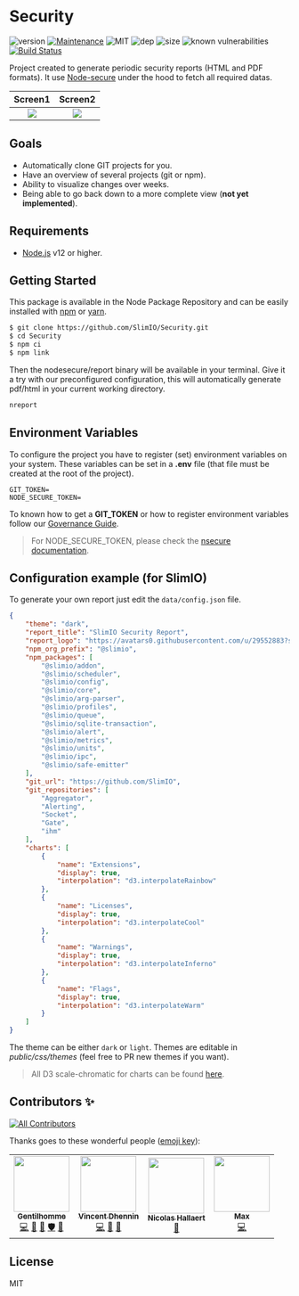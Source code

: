 # Security
![version](https://img.shields.io/badge/dynamic/json.svg?url=https://raw.githubusercontent.com/SlimIO/security/master/package.json&query=$.version&label=Version)
[![Maintenance](https://img.shields.io/badge/Maintained%3F-yes-green.svg)](https://github.com/SlimIO/security/commit-activity)
![MIT](https://img.shields.io/github/license/mashape/apistatus.svg)
![dep](https://img.shields.io/david/SlimIO/security)
![size](https://img.shields.io/github/languages/code-size/SlimIO/Security)
![known vulnerabilities](https://img.shields.io/snyk/vulnerabilities/github/SlimIO/Security)
[![Build Status](https://travis-ci.com/SlimIO/Security.svg?branch=master)](https://travis-ci.com/SlimIO/Security)

Project created to generate periodic security reports (HTML and PDF formats). It use [Node-secure](https://github.com/ES-Community/nsecure) under the hood to fetch all required datas.

Screen1             |  Screen2
:-------------------------:|:-------------------------:
![](https://i.imgur.com/Jhr76Ef.jpg)  |  ![](https://i.imgur.com/OmV7Al6.jpg)

## Goals
- Automatically clone GIT projects for you.
- Have an overview of several projects (git or npm).
- Ability to visualize changes over weeks.
- Being able to go back down to a more complete view (**not yet implemented**).

## Requirements
- [Node.js](https://nodejs.org/en/) v12 or higher.

## Getting Started

This package is available in the Node Package Repository and can be easily installed with [npm](https://docs.npmjs.com/getting-started/what-is-npm) or [yarn](https://yarnpkg.com).

```bash
$ git clone https://github.com/SlimIO/Security.git
$ cd Security
$ npm ci
$ npm link
```

Then the nodesecure/report binary will be available in your terminal. Give it a try with our preconfigured configuration, this will automatically generate pdf/html in your current working directory.

```bash
nreport
```

## Environment Variables

To configure the project you have to register (set) environment variables on your system. These variables can be set in a **.env** file (that file must be created at the root of the project).
```
GIT_TOKEN=
NODE_SECURE_TOKEN=
```

To known how to get a **GIT_TOKEN** or how to register environment variables follow our [Governance Guide](https://github.com/SlimIO/Governance/blob/master/docs/tooling.md#environment-variables).

> For NODE_SECURE_TOKEN, please check the [nsecure documentation](https://github.com/ES-Community/nsecure#fetching-private-packages).

## Configuration example (for SlimIO)

To generate your own report just edit the `data/config.json` file.

```json
{
    "theme": "dark",
    "report_title": "SlimIO Security Report",
    "report_logo": "https://avatars0.githubusercontent.com/u/29552883?s=200&v=4",
    "npm_org_prefix": "@slimio",
    "npm_packages": [
        "@slimio/addon",
        "@slimio/scheduler",
        "@slimio/config",
        "@slimio/core",
        "@slimio/arg-parser",
        "@slimio/profiles",
        "@slimio/queue",
        "@slimio/sqlite-transaction",
        "@slimio/alert",
        "@slimio/metrics",
        "@slimio/units",
        "@slimio/ipc",
        "@slimio/safe-emitter"
    ],
    "git_url": "https://github.com/SlimIO",
    "git_repositories": [
        "Aggregator",
        "Alerting",
        "Socket",
        "Gate",
        "ihm"
    ],
    "charts": [
        {
            "name": "Extensions",
            "display": true,
            "interpolation": "d3.interpolateRainbow"
        },
        {
            "name": "Licenses",
            "display": true,
            "interpolation": "d3.interpolateCool"
        },
        {
            "name": "Warnings",
            "display": true,
            "interpolation": "d3.interpolateInferno"
        },
        {
            "name": "Flags",
            "display": true,
            "interpolation": "d3.interpolateWarm"
        }
    ]
}
```

The theme can be either `dark` or `light`. Themes are editable in *public/css/themes* (feel free to PR new themes if you want).

> All D3 scale-chromatic for charts can be found [here](https://github.com/d3/d3-scale-chromatic/blob/master/README.md).

## Contributors ✨

<!-- ALL-CONTRIBUTORS-BADGE:START - Do not remove or modify this section -->
[![All Contributors](https://img.shields.io/badge/all_contributors-4-orange.svg?style=flat-square)](#contributors-)
<!-- ALL-CONTRIBUTORS-BADGE:END -->

Thanks goes to these wonderful people ([emoji key](https://allcontributors.org/docs/en/emoji-key)):

<!-- ALL-CONTRIBUTORS-LIST:START - Do not remove or modify this section -->
<!-- prettier-ignore-start -->
<!-- markdownlint-disable -->
<table>
  <tr>
    <td align="center"><a href="https://www.linkedin.com/in/thomas-gentilhomme/"><img src="https://avatars.githubusercontent.com/u/4438263?v=4?s=100" width="100px;" alt=""/><br /><sub><b>Gentilhomme</b></sub></a><br /><a href="https://github.com/NodeSecure/report/commits?author=fraxken" title="Code">💻</a> <a href="https://github.com/NodeSecure/report/commits?author=fraxken" title="Documentation">📖</a> <a href="https://github.com/NodeSecure/report/pulls?q=is%3Apr+reviewed-by%3Afraxken" title="Reviewed Pull Requests">👀</a> <a href="#security-fraxken" title="Security">🛡️</a> <a href="https://github.com/NodeSecure/report/issues?q=author%3Afraxken" title="Bug reports">🐛</a></td>
    <td align="center"><a href="https://github.com/Kawacrepe"><img src="https://avatars.githubusercontent.com/u/40260517?v=4?s=100" width="100px;" alt=""/><br /><sub><b>Vincent Dhennin</b></sub></a><br /><a href="https://github.com/NodeSecure/report/commits?author=Kawacrepe" title="Code">💻</a> <a href="https://github.com/NodeSecure/report/commits?author=Kawacrepe" title="Documentation">📖</a> <a href="https://github.com/NodeSecure/report/pulls?q=is%3Apr+reviewed-by%3AKawacrepe" title="Reviewed Pull Requests">👀</a></td>
    <td align="center"><a href="https://github.com/Rossb0b"><img src="https://avatars.githubusercontent.com/u/39910164?v=4?s=100" width="100px;" alt=""/><br /><sub><b>Nicolas Hallaert</b></sub></a><br /><a href="https://github.com/NodeSecure/report/commits?author=Rossb0b" title="Documentation">📖</a></td>
    <td align="center"><a href="https://github.com/Max2810"><img src="https://avatars.githubusercontent.com/u/53535185?v=4?s=100" width="100px;" alt=""/><br /><sub><b>Max</b></sub></a><br /><a href="https://github.com/NodeSecure/report/commits?author=Max2810" title="Code">💻</a></td>
  </tr>
</table>

<!-- markdownlint-restore -->
<!-- prettier-ignore-end -->

<!-- ALL-CONTRIBUTORS-LIST:END -->

## License
MIT
